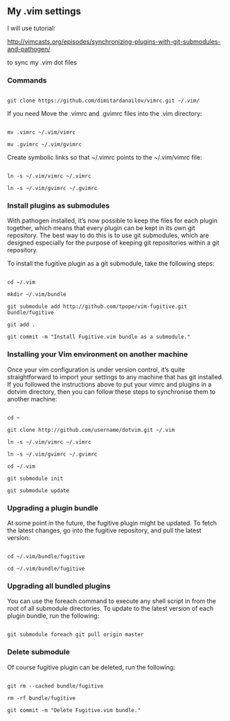 <h2>My .vim settings</h2>

I will use tutorial: 

http://vimcasts.org/episodes/synchronizing-plugins-with-git-submodules-and-pathogen/

to sync my .vim dot files

<h3>Commands</h3>

<code>
git clone https://github.com/dimitardanailov/vimrc.git ~/.vim/
</code>

If you need Move the .vimrc and .gvimrc files into the .vim directory:

<code>
mv .vimrc ~/.vim/vimrc
</code>

<code>
mv .gvimrc ~/.vim/gvimrc
</code>

Create symbolic links so that ~/.vimrc points to the ~/.vim/vimrc file:

<code>
ln -s ~/.vim/vimrc ~/.vimrc
</code>

<code>
ln -s ~/.vim/gvimrc ~/.gvimrc
</code>

<h3>Install plugins as submodules</h3>

With pathogen installed, it’s now possible to keep the files for each plugin together, which means that every plugin can be kept in its own git repository. The best way to do this is to use git submodules, which are designed especially for the purpose of keeping git repositories within a git repository.

To install the fugitive plugin as a git submodule, take the following steps:

<code>
cd ~/.vim
</code>

<code>
mkdir ~/.vim/bundle
</code>

<code>
git submodule add http://github.com/tpope/vim-fugitive.git bundle/fugitive
</code>

<code>
git add .
</code>

<code>
git commit -m "Install Fugitive.vim bundle as a submodule."
</code>

<h3>Installing your Vim environment on another machine</h3>

Once your vim configuration is under version control, it’s quite straightforward to import your settings to any machine that has git installed. If you followed the instructions above to put your vimrc and plugins in a dotvim directory, then you can follow these steps to synchronise them to another machine:

<code>
cd ~
</code>

<code>
git clone http://github.com/username/dotvim.git ~/.vim
</code>

<code>
ln -s ~/.vim/vimrc ~/.vimrc
</code>

<code>
ln -s ~/.vim/gvimrc ~/.gvimrc
</code>

<code>
cd ~/.vim
</code>

<code>
git submodule init
</code>

<code>
git submodule update
</code>

<h3>Upgrading a plugin bundle</h3>

At some point in the future, the fugitive plugin might be updated. To fetch the latest changes, go into the fugitive repository, and pull the latest version:

<code>
cd ~/.vim/bundle/fugitive
</code>

<code>
cd ~/.vim/bundle/fugitive
</code>

<h3>Upgrading all bundled plugins</h3>

You can use the foreach command to execute any shell script in from the root of all submodule directories. To update to the latest version of each plugin bundle, run the following:

<code>
git submodule foreach git pull origin master
</code>

<h3>Delete submodule</h3>

Of course fugitive plugin can be deleted, run the following:

<code>
git rm --cached bundle/fugitive
</code>

<code>
rm -rf bundle/fugitive
</code>

<code>
git commit -m "Delete Fugitive.vim bundle."
</code>


